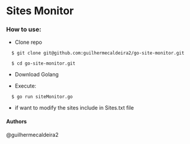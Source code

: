 # Sites Monitor

### How to use:

- Clone repo

```shell
  $ git clone git@github.com:guilhermecaldeira2/go-site-monitor.git
```

```shell
  $ cd go-site-monitor.git
```

- Download Golang

- Execute:

```shell
  $ go run siteMonitor.go
```

- if want to modify the sites include in Sites.txt file

#### Authors

@guilhermecaldeira2
